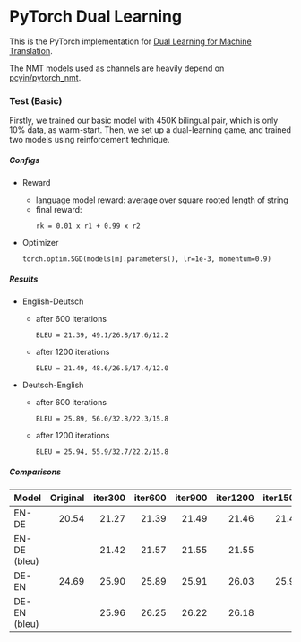 # PyTorch Dual Learning

This is the PyTorch implementation for [Dual Learning for Machine Translation](https://arxiv.org/abs/1611.00179).

The NMT models used as channels are heavily depend on [pcyin/pytorch\_nmt](https://github.com/pcyin/pytorch_nmt).

### Test (Basic)

Firstly, we trained our basic model with 450K bilingual pair, which is only 10% data, as warm-start. Then, we set up a dual-learning game, and trained two models using reinforcement technique.

##### Configs

- Reward
    - language model reward: average over square rooted length of string
    - final reward:
        ```
        rk = 0.01 x r1 + 0.99 x r2
        ```

- Optimizer
    ```
    torch.optim.SGD(models[m].parameters(), lr=1e-3, momentum=0.9)
    ```

##### Results

- English-Deutsch
    - after 600 iterations
        ```
        BLEU = 21.39, 49.1/26.8/17.6/12.2
        ```
    - after 1200 iterations
        ```
        BLEU = 21.49, 48.6/26.6/17.4/12.0
        ```

- Deutsch-English
    - after 600 iterations
        ```
        BLEU = 25.89, 56.0/32.8/22.3/15.8
        ```
    - after 1200 iterations
        ```
        BLEU = 25.94, 55.9/32.7/22.2/15.8
        ```

##### Comparisons

| Model        | Original | iter300 | iter600 | iter900 | iter1200 | iter1500 | iter3000 | iter4500 | iter5100 |
|--------------|---------:|--------:|--------:|--------:|---------:|---------:|---------:|---------:|---------:|
| EN-DE        | 20.54    | 21.27   | 21.39   | 21.49   | 21.46    | 21.49    | 21.56    | 21.62    | 21.54    |
| EN-DE (bleu) |          | 21.42   | 21.57   | 21.55   | 21.55    |          |          |          |          |
| DE-EN        | 24.69    | 25.90   | 25.89   | 25.91   | 26.03    | 25.94    | 26.02    | 26.18    | 26.15    |
| DE-EN (bleu) |          | 25.96   | 26.25   | 26.22   | 26.18    |          |          |          |          |


